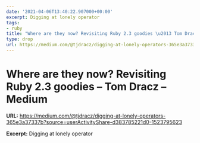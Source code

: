 ```yaml
---
date: '2021-04-06T13:40:22.907000+00:00'
excerpt: Digging at lonely operator
tags:
- ruby
title: "Where are they now? Revisiting Ruby 2.3 goodies \u2013 Tom Dracz \u2013 Medium"
type: drop
url: https://medium.com/@tjdracz/digging-at-lonely-operators-365e3a37337b?source=userActivityShare-d383785221d0-1523795623
---
```


# Where are they now? Revisiting Ruby 2.3 goodies – Tom Dracz – Medium

**URL:** https://medium.com/@tjdracz/digging-at-lonely-operators-365e3a37337b?source=userActivityShare-d383785221d0-1523795623

**Excerpt:** Digging at lonely operator
